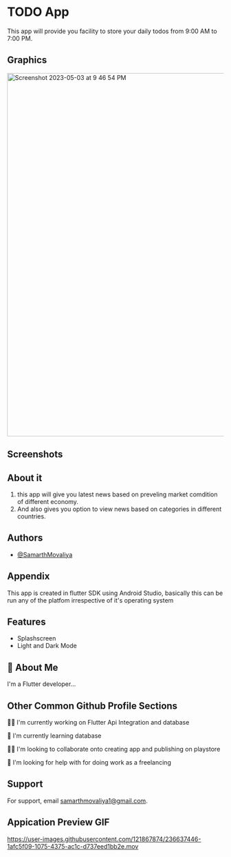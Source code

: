 # TODO App
This app will provide you facility to store your daily todos from 9:00 AM to 7:00 PM.

## Graphics
<img width="843" alt="Screenshot 2023-05-03 at 9 46 54 PM" src="https://github.com/SamarthMovaliya/todo_app_MVCpattern_Flutter/assets/121867874/837f396f-0c75-495e-8aeb-e087a2e1a201">

## Screenshots




## About it
 1) this app will give you latest news based on preveling market comdition of different economy.
 2) And also gives you option to view news based on categories in different countries.

## Authors

- [@SamarthMovaliya](https://github.com/SamarthMovaliya)


## Appendix

This app is created in flutter SDK using Android Studio, basically this can be run any of the platfom irrespective of it's operating system 


## Features

- Splashscreen
- Light and Dark Mode



## 🚀 About Me
I'm a Flutter  developer...


## Other Common Github Profile Sections
👩‍💻 I'm currently working on Flutter Api Integration and database

🧠 I'm currently learning database

👯‍♀️ I'm looking to collaborate onto creating app and publishing on playstore

🤔 I'm looking for help with for doing work as a freelancing 


## Support

For support, email samarthmovaliya1@gmail.com.


## Appication Preview GIF





https://user-images.githubusercontent.com/121867874/236637446-1afc5f09-1075-4375-ac1c-d737eed1bb2e.mov





